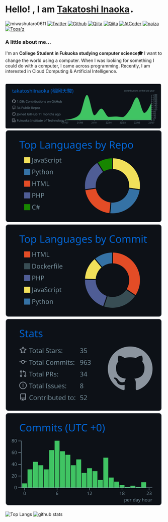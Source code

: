 # Hello! , I am [Takatoshi Inaoka](https://github.com/takatoshiinaoka)．

![miwashutaro0611](https://komarev.com/ghpvc/?username=miwashutaro0611)
[![Twitter](https://img.shields.io/twitter/follow/ibecomeigopera2?label=Twitter&logo=twitter&style=flat)](http://twitter.com/ibecomeigopera2)
[![Github](https://img.shields.io/github/followers/takatoshiinaoka?label=followrsw&logo=github&style=flat)](https://github.com/takatoshiinaoka?tab=followers)
[![Qiita](https://qiita-badge.apiapi.app/s/takatoshiinaoka/posts.svg)](http://qiita.com/takatoshiinaoka)
[![Qiita](https://qiita-badge.apiapi.app/s/takatoshiinaoka/contributions.svg)](http://qiita.com/takatoshiinaoka)
[![AtCoder](https://img.shields.io/badge/-AtCoder-333?&style=flat&logo=Academia&logoColor=555)](https://atcoder.jp/users/ricehill)
[![paiza](https://img.shields.io/badge/-paiza-93b636?&style=flat&logo=Planet&logoColor=555)](https://paiza.jp/works/mypage)
[![Topa'z](https://img.shields.io/badge/-topa'z-61dafb?&style=flat&logo=Moo&logoColor=555)](https://topaz.dev/users/8759a409a9b82455a083e5dfaa4f)

### A little about me... 
I'm an **College Student in Fukuoka studying computer science🎓** I want to change the world using a computer. When I was looking for something I could do with a computer, I came across programming. Recently, I am interested in Cloud Computing & Artificial Intelligence. 
<br/><br/>

<!--
- 🔭 I’m currently working on intern at <a href="https://www.alterbooth.com/" target="_blank" rel="noreferrer"> <img src="https://www.alterbooth.com/img/common/logo.png" alt="azure" width="80" height="20"/> </a>
- 🌱 I’m currently learning <a href="https://azure.microsoft.com/en-in/" target="_blank" rel="noreferrer"> <img src="https://www.vectorlogo.zone/logos/microsoft_azure/microsoft_azure-icon.svg" alt="azure" width="20" height="20"/> </a>
- 👯 I’m looking to collaborate on ...
- 🤔 I’m looking for help with ...
- 💬 Ask me about ...
- 📫 How to reach me: ...
- 😄 Pronouns: ...
- ⚡ Fun fact: ...
<br><br>
-->

[![](https://raw.githubusercontent.com/takatoshiinaoka/takatoshiinaoka/main/profile-summary-card-output/github_dark/0-profile-details.svg)](https://github.com/vn7n24fzkq/github-profile-summary-cards)
[![](https://raw.githubusercontent.com/takatoshiinaoka/takatoshiinaoka/main/profile-summary-card-output/github_dark/1-repos-per-language.svg)](https://github.com/vn7n24fzkq/github-profile-summary-cards) [![](https://raw.githubusercontent.com/takatoshiinaoka/takatoshiinaoka/main/profile-summary-card-output/github_dark/2-most-commit-language.svg)](https://github.com/vn7n24fzkq/github-profile-summary-cards)
[![](https://raw.githubusercontent.com/takatoshiinaoka/takatoshiinaoka/main/profile-summary-card-output/github_dark/3-stats.svg)](https://github.com/vn7n24fzkq/github-profile-summary-cards) [![](https://raw.githubusercontent.com/takatoshiinaoka/takatoshiinaoka/main/profile-summary-card-output/github_dark/4-productive-time.svg)](https://github.com/vn7n24fzkq/github-profile-summary-cards)

<p align="left"> 
  <img alt="Top Langs" height="150px"  src="https://github-readme-stats.vercel.app/api/top-langs/?username=takatoshiinaoka&layout=compact&show_icons=true&theme=ocean_dark" />
  <img alt="github stats" height="150px" src="https://github-readme-stats.vercel.app/api?username=takatoshiinaoka&theme=ocean_dark&show_icons=ture" />
</p>

